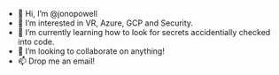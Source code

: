 - 👋 Hi, I’m @jonopowell 
- 👀 I’m interested in VR, Azure, GCP and Security.
- 🌱 I’m currently learning how to look for secrets accidentially checked into code.
- 💞️ I’m looking to collaborate on anything!
- 📫 Drop me an email!

<!---
jonopowell/jonopowell is a ✨ special ✨ repository because its `README.md` (this file) appears on your GitHub profile.
You can click the Preview link to take a look at your changes.
--->
